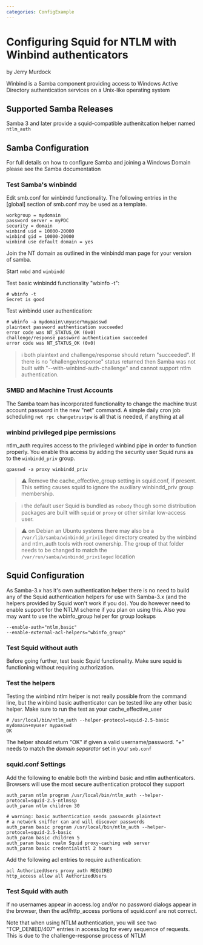 ```yaml
---
categories: ConfigExample
---
```

# Configuring Squid for NTLM with Winbind authenticators

by Jerry Murdock

Winbind is a Samba component providing access to Windows Active Directory
authentication services on a Unix-like operating system


## Supported Samba Releases
Samba 3 and later provide a squid-compatible authenitcation helper named
`ntlm_auth`

## Samba Configuration

For full details on how to configure Samba and joining a Windows Domain please
see the Samba documentation

### Test Samba's winbindd

Edit smb.conf for winbindd functionality. The following entries in the
[global] section of smb.conf may be used as a template.
```
workgroup = mydomain
password server = myPDC
security = domain
winbind uid = 10000-20000
winbind gid = 10000-20000
winbind use default domain = yes
```

Join the NT domain as outlined in the winbindd man page for your version
of samba.

Start `nmbd` and `winbindd`

Test basic winbindd functionality "wbinfo -t":
```
# wbinfo -t
Secret is good
```

Test winbindd user authentication:
```
# wbinfo -a mydomain\\myuser%mypasswd
plaintext password authentication succeeded
error code was NT_STATUS_OK (0x0)
challenge/response password authentication succeeded
error code was NT_STATUS_OK (0x0)
```

> ℹ️ both plaintext and challenge/response should return "succeeded". 
If there is no "challenge/response" status returned then
Samba was not built with "--with-winbind-auth-challenge" and cannot
support ntlm authentication.

### SMBD and Machine Trust Accounts

The Samba team has incorporated functionality to change the machine
trust account password in the new "net" command. A simple daily cron job
scheduling `net rpc changetrustpw` is all that is needed, if
anything at all

### winbind privileged pipe permissions

ntlm_auth requires access to the privileged winbind pipe in order to
function properly. You enable this access by adding the security user
Squid runs as to the `winbindd_priv` group.

```
gpasswd -a proxy winbindd_priv
```

> :warning: Remove the cache_effective_group setting in squid.conf, if
  present. This setting causes squid to ignore the auxiliary
  winbindd_priv group membership.
    
> ℹ️
  the default user Squid is bundled as `nobody` though some
  distribution packages are built with `squid` or `proxy` or other
  similar low-access user.

> :warning:
  on Debian an Ubuntu systems there may also be a
  `/var/lib/samba/winbindd_privileged` directory created by the
  winbind and ntlm_auth tools with root ownership. The group of that
  folder needs to be changed to match the
`  /var/run/samba/winbindd_privileged` location

## Squid Configuration

As Samba-3.x has it's own authentication helper there is no need to
build any of the Squid authentication helpers for use with Samba-3.x
(and the helpers provided by Squid won't work if you do). You do however
need to enable support for the NTLM scheme if you plan on using this.
Also you may want to use the wbinfo_group helper for group lookups

```
--enable-auth="ntlm,basic"
--enable-external-acl-helpers="wbinfo_group"
```

### Test Squid without auth

Before going further, test basic Squid functionality. Make sure squid is
functioning without requiring authorization.

### Test the helpers

Testing the winbind ntlm helper is not really possible from the command
line, but the winbind basic authenticator can be tested like any other
basic helper. Make sure to run the test as your cache_effective_user

```
# /usr/local/bin/ntlm_auth --helper-protocol=squid-2.5-basic
mydomain+myuser mypasswd
OK
```

The helper should return "OK" if given a valid username/password. *"+"*
needs to match the *domain separator* set in your `smb.conf`

### squid.conf Settings

Add the following to enable both the winbind basic and ntlm
authenticators. Browsers will use the most secure authentication
protocol they support

```
auth_param ntlm program /usr/local/bin/ntlm_auth --helper-protocol=squid-2.5-ntlmssp
auth_param ntlm children 30

# warning: basic authentication sends passwords plaintext
# a network sniffer can and will discover passwords
auth_param basic program /usr/local/bin/ntlm_auth --helper-protocol=squid-2.5-basic
auth_param basic children 5
auth_param basic realm Squid proxy-caching web server
auth_param basic credentialsttl 2 hours
```

Add the following acl entries to require authentication:

```
acl AuthorizedUsers proxy_auth REQUIRED
http_access allow all AuthorizedUsers

```

### Test Squid with auth

If no usernames appear in access.log and/or no password dialogs appear
in the browser, then the acl/http_access portions of squid.conf are
not correct.

Note that when using NTLM authentication, you will see two
"TCP_DENIED/407" entries in access.log for every sequence of requests.
This is due to the challenge-response process of NTLM
